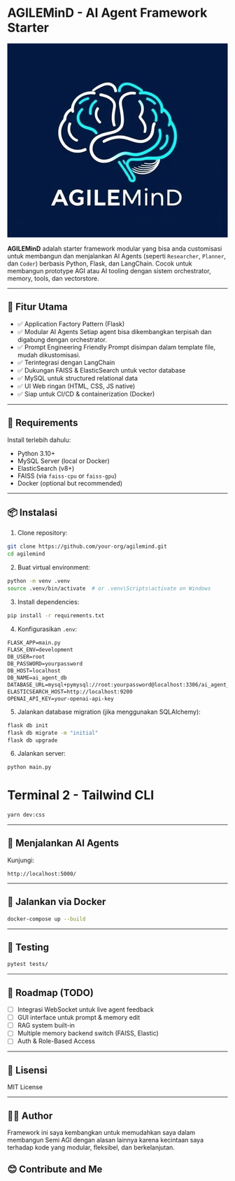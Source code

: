 # AGILEMinD - AI Agent Framework Starter

![logo](app/static/assets/icon.jpg)

**AGILEMinD** adalah starter framework modular yang bisa anda customisasi untuk membangun dan menjalankan AI Agents (seperti `Researcher`, `Planner`, dan `Coder`) berbasis Python, Flask, dan LangChain. Cocok untuk membangun prototype AGI atau AI tooling dengan sistem orchestrator, memory, tools, dan vectorstore.

---

## 🚀 Fitur Utama

- ✅ Application Factory Pattern (Flask)
- ✅ Modular AI Agents Setiap agent bisa dikembangkan terpisah dan digabung dengan orchestrator.
- ✅ Prompt Engineering Friendly Prompt disimpan dalam template file, mudah dikustomisasi.
- ✅ Terintegrasi dengan LangChain
- ✅ Dukungan FAISS & ElasticSearch untuk vector database
- ✅ MySQL untuk structured relational data
- ✅ UI Web ringan (HTML, CSS, JS native)
- ✅ Siap untuk CI/CD & containerization (Docker)

---

## 🔧 Requirements

Install terlebih dahulu:

- Python 3.10+
- MySQL Server (local or Docker)
- ElasticSearch (v8+)
- FAISS (via `faiss-cpu` or `faiss-gpu`)
- Docker (optional but recommended)

---

## 📦 Instalasi

1. Clone repository:
```bash
git clone https://github.com/your-org/agilemind.git
cd agilemind
````

2. Buat virtual environment:

```bash
python -m venv .venv
source .venv/bin/activate  # or .venv\Scripts\activate on Windows
```

3. Install dependencies:

```bash
pip install -r requirements.txt
```

4. Konfigurasikan `.env`:

```env
FLASK_APP=main.py
FLASK_ENV=development
DB_USER=root
DB_PASSWORD=yourpassword
DB_HOST=localhost
DB_NAME=ai_agent_db
DATABASE_URL=mysql+pymysql://root:yourpassword@localhost:3306/ai_agent_db
ELASTICSEARCH_HOST=http://localhost:9200
OPENAI_API_KEY=your-openai-api-key
```

5. Jalankan database migration (jika menggunakan SQLAlchemy):

```bash
flask db init
flask db migrate -m "initial"
flask db upgrade
```

6. Jalankan server:

```bash
python main.py
```

# Terminal 2 - Tailwind CLI
```bash
yarn dev:css
```

---

## 🧠 Menjalankan AI Agents

Kunjungi:

```
http://localhost:5000/
```

---

## 🐳 Jalankan via Docker

```bash
docker-compose up --build
```

---

## 🧪 Testing

```bash
pytest tests/
```

---

## 📌 Roadmap (TODO)

* [ ] Integrasi WebSocket untuk live agent feedback
* [ ] GUI interface untuk prompt & memory edit
* [ ] RAG system built-in
* [ ] Multiple memory backend switch (FAISS, Elastic)
* [ ] Auth & Role-Based Access

---

## 📄 Lisensi

MIT License

---

## 👨‍💻 Author

Framework ini saya kembangkan untuk memudahkan saya dalam membangun Semi AGI dengan alasan lainnya karena kecintaan saya terhadap kode yang modular, fleksibel, dan berkelanjutan.

## 😊 Contribute and Me
